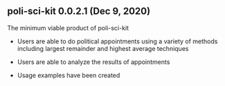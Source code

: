 ## poli-sci-kit 0.0.2.1 (Dec 9, 2020)

The minimum viable product of poli-sci-kit

- Users are able to do political appointments using a variety of methods including largest remainder and highest average techniques

- Users are able to analyze the results of appointments

- Usage examples have been created
